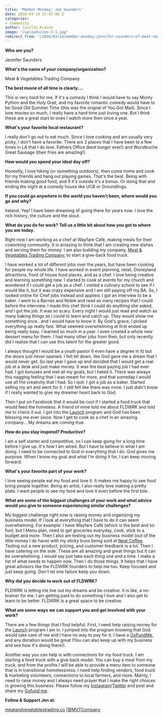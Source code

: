 ```yaml
---
title: 'Member Monday: Jen Saunders'
date: 2016-03-14 22:47:00 Z
categories:
- Community
author: Caitlin Kraina
image: "/uploads/Jen-3-1.jpg"
redirect_from: "/2016/03/14/member-monday-jennifer-saunders-of-meat-vegetables-trading-company/"
---
```


**Who are you?**

Jennifer Saunders

**What's the name of your company/organization?**

Meat & Vegetables Trading Company

**The best movie of all time is clearly....**

This is very hard for me. If it's a comedy I think I would have to say Monty Python and the Holy Grail, and my favorite romantic comedy would have to be Good Old Summer Time (this was the orignal of You Got Mail). Since I love movies so much, I really have a hard time just loving one. But I think these are a great start to ones I watch more then once a year.

<!-- more -->

**What's your favorite local restaurant?**

I really don't go out to eat much. Since I love cooking and am usually very picky, I don't have a favorite. There are 2 places that I have been to a few times in LA that I do love. Fathers Office (best burger ever!) and Wurstkuche Great Sausage (their fries are amazing!).

**How would you spend your ideal day off?**

Honestly, I love hiking (or something outdoors), then come home and cook for my friends and hang out playing games. That's the best. Being with friends making good food, and if it's outside it's a bonus. Or doing that and ending the night at a comedy house like UCB or Groundlings.


**If you could go anywhere in the world you haven't been, where would you go and why?**

Ireland. Yep! I have been dreaming of going there for years now. I love the rich history, the culture and the stout.

**What do you do for work? Tell us a little bit about how you got to where you are today.**

Right now I am working as a chef at Wayfare Café, making meals for their coworking community. It is amazing to think that I am creating new dishes and serving them for money. I am also building my company, [Meat & Vegetables Trading Company](http://meatandvegetablestrading.co), to start a give-back food truck.

I have worked a lot of different jobs over the years, but have been cooking for people my whole life. I have worked in event planning, retail, Disneyland attractions, front of house food places, and as a chef. I love being creative and learning something new. I started to cook at events for my church and wondered if I could get a job as a chef. I visited a culinary school to see if I would like it, but it was crazy expensive and I am still paying off my BA. So, I looked online for Chef jobs instead and applied. I got an interview to be a baker. I went to a Barnes and Noble and read as many recipes that I could before the interview. I made this chef think I could do anything she asked, and I got the job. It was so scary. Every night I would just read and watch as many baking things as I could to learn and catch up. They would show me something once.. and I would have to know it. By God's grace, I picked everything up really fast. What seemed overwhelming at first ended up being really easy. I learned so much in a year. I even created a whole new dessert menu for them. I had many other jobs from then, but only recently did I realize that I can use this talent for the greater good.

I always thought I would be a youth pastor (I even have a degree in it) but the doors just never opened. I felt let down, like God gave me a dream that I would never get. So last year I gave up and decided that I would get a real job at a desk and just make money. It was the best paying job I had ever had. I got bonuses and met all my goals, but I hated it. There was always this nagging feeling that I was meant for more, and that someday I would use all the creativity that I had. So I quit. I got a job as a baker. Started selling my art and went for it. I still felt like there was more. I just didn't know if I really wanted to give my dreamer heart back to God.

Then I put on Facebook that it would be cool if I started a food truck that would feed the homeless. A friend of mine told me about FLDWRK and told me to check it out. I got into the [Launch](https://fldwrk.io/startups/launch-program) program and God has been blessing me ever since. Now I get to cook as a chef in an amazing company... My dreams are coming true.

**How do you stay inspired? Productive?**

I am a self starter and competitive, so I can keep going for a long time before I give up. It's how I am wired. But I have to believe in what I am doing. I need to be connected to God in everything that I do. God gives me purpose. When I know my goal and what I'm doing it for, I can keep moving forward.

**What's your favorite part of your work?**

I love seeing people eat my food and love it. It makes me happy to see food bring people together. Being an artist, I also really love making a pretty plate. I want people to see my food and love it even before the first bite.

**What are some of the biggest challenges of your work and what advice would you give to someone experiencing similar challenges?**

My biggest challenge right now is raising money and organizing my business model. If I look at everything that I have to do it can seem overwhelming. For example: I have Wayfare Café (which is the best and so fun), but I Menu plan, need to get groceries everyday, cook, stick to a budget and more. Then I also am testing out my business model (out of the little money I do have) with my sticky buns being sold at [Neat Coffee](https://neat.coffee). Testing out a new product, pricing, and customer feedback is a lot. Then I have catering on the side. These are all amazing and great things but it can be overwhelming. I would say just take each thing one and a time. I make a list of what needs to happen now. Then I do those things. It helps that I have great advisors like the FLDWRK founders to help me too. Keep focused and just keep going. Don't let one failure keep you down.

**Why did you decide to work out of FLDWRK?**

FLDWRK is letting me live out my dreams and be creative. It is like, a no-brainer for me. I am getting paid to do something I love and I also get to learn to be better. FLDWRK is a great space to be creative.

**What are some ways we can support you and get involved with your work?**

There are a few things that I find helpful. First, I need help raising money for the [Launch](https://fldwrk.io/startups/launch-program) program I am in. I jumped into the program knowing that God would take care of me and I have no way to pay for it. I have a [GoFundMe](https://www.gofundme.com/5rmte5b5), and any donation would be great (You can also keep up with my business and see how it's doing there!).

Another way you can help is with connections for my food truck. I am starting a food truck with a give back model. You can buy a meal from my truck, and from the profits I will be able to provide a menu item to someone that is in transitional homelessness. I need help finding vendors, food truck & marketing volunteers, connections to local farmers, and more. Mainly, I need to raise money and I always need prayer that I make the right choices in growing this business. Please follow my [Instagram](http://instagram.com/MVTCompany)/[Twitter](http://twitter.com/MVTCompany) and post and share my [Gofund me](https://www.gofundme.com/5rmte5b5).

**Follow & Support Jen at:**

[meatandvegetablestrading.co](http://meatandvegetablestrading.co) |[@MVTCompany](http://instagram.com/MVTCompany)

